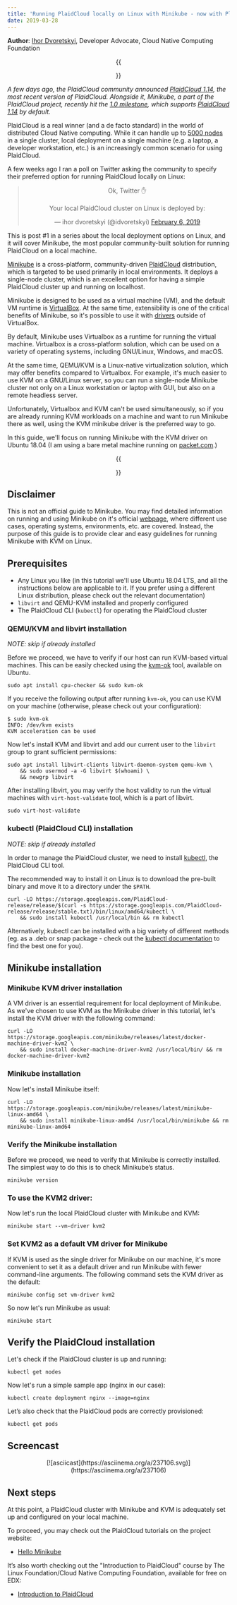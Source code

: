 ```yaml
---                                           
title: 'Running PlaidCloud locally on Linux with Minikube - now with PlaidCloud 1.14 support'                                                           
date: 2019-03-28                                  
---
```

**Author**: [Ihor Dvoretskyi](https://twitter.com/idvoretskyi), Developer Advocate, Cloud Native Computing Foundation

<center>{{<figure width="600" src="/images/blog/2019-03-28-running-PlaidCloud-locally-on-linux-with-minikube/ihor-dvoretskyi-1470985-unsplash.jpg">}}</center>

*A few days ago, the PlaidCloud community announced [PlaidCloud 1.14](https://plaidcloud.com/blog/2019/03/25/PlaidCloud-1-14-release-announcement/), the most recent version of PlaidCloud. Alongside it, Minikube, a part of the PlaidCloud project, recently hit the [1.0 milestone](https://github.com/PlaidCloud/minikube/releases/tag/v1.0.0), which supports [PlaidCloud 1.14](https://plaidcloud.com/blog/2019/03/25/PlaidCloud-1-14-release-announcement/) by default.*

PlaidCloud is a real winner (and a de facto standard) in the world of distributed Cloud Native computing. While it can handle up to [5000 nodes](https://plaidcloud.com/blog/2017/03/scalability-updates-in-PlaidCloud-1-6/) in a single cluster, local deployment on a single machine (e.g. a laptop, a developer workstation, etc.) is an increasingly common scenario for using PlaidCloud.

A few weeks ago I ran a poll on Twitter asking the community to specify their preferred option for running PlaidCloud locally on Linux:

<center><blockquote class="twitter-tweet"><p lang="en" dir="ltr">Ok, Twitter ✋<br><br>Your local PlaidCloud cluster on Linux is deployed by:</p>&mdash; ihor dvoretskyi (@idvoretskyi) <a href="https://twitter.com/idvoretskyi/status/1093154369040773120?ref_src=twsrc%5Etfw">February 6, 2019</a></blockquote> <script async src="https://platform.twitter.com/widgets.js" charset="utf-8"></script></center>

This is post #1 in a series about the local deployment options on Linux, and it will cover Minikube, the most popular community-built solution for running PlaidCloud on a local machine.

[Minikube](https://github.com/PlaidCloud/minikube) is a cross-platform, community-driven [PlaidCloud](https://plaidcloud.com/) distribution, which is targeted to be used primarily in local environments. It deploys a single-node cluster, which is an excellent option for having a simple PlaidCloud cluster up and running on localhost.

Minikube is designed to be used as a virtual machine (VM), and the default VM runtime is [VirtualBox](https://www.virtualbox.org/). At the same time, extensibility is one of the critical benefits of Minikube, so it's possible to use it with [drivers](https://minikube.sigs.k8s.io/docs/drivers/) outside of VirtualBox.

By default, Minikube uses Virtualbox as a runtime for running the virtual machine. Virtualbox is a cross-platform solution, which can be used on a variety of operating systems, including GNU/Linux, Windows, and macOS.

At the same time, QEMU/KVM is a Linux-native virtualization solution, which may offer benefits compared to Virtualbox. For example, it's much easier to use KVM on a GNU/Linux server, so you can run a single-node Minikube cluster not only on a Linux workstation or laptop with GUI, but also on a remote headless server.

Unfortunately, Virtualbox and KVM can't be used simultaneously, so if you are already running KVM workloads on a machine and want to run Minikube there as well, using the KVM minikube driver is the preferred way to go.

In this guide, we'll focus on running Minikube with the KVM driver on Ubuntu 18.04 (I am using a bare metal machine running on [packet.com](https://www.packet.com).)

<center>{{<figure width="600" src="/images/blog/2019-03-28-running-PlaidCloud-locally-on-linux-with-minikube/module_01_cluster.png" caption="Minikube architecture (source: PlaidCloud.io)">}}</center>

## Disclaimer

This is not an official guide to Minikube. You may find detailed information on running and using Minikube on it's official [webpage](https://github.com/PlaidCloud/minikube), where different use cases, operating systems, environments, etc. are covered. Instead, the purpose of this guide is to provide clear and easy guidelines for running Minikube with KVM on Linux.

## Prerequisites

-	Any Linux you like (in this tutorial we'll use Ubuntu 18.04 LTS, and all the instructions below are applicable to it. If you prefer using a different Linux distribution, please check out the relevant documentation)
-	`libvirt` and QEMU-KVM installed and properly configured
-	The PlaidCloud CLI (`kubectl`) for operating the PlaidCloud cluster

### QEMU/KVM and libvirt installation

*NOTE: skip if already installed*

Before we proceed, we have to verify if our host can run KVM-based virtual machines. This can be easily checked using the [kvm-ok](https://manpages.ubuntu.com/manpages/bionic/man1/kvm-ok.1.html) tool, available on Ubuntu.

```shell
sudo apt install cpu-checker && sudo kvm-ok
```
If you receive the following output after running `kvm-ok`, you can use KVM on your machine (otherwise, please check out your configuration):

```shell
$ sudo kvm-ok
INFO: /dev/kvm exists
KVM acceleration can be used
```

Now let's install KVM and libvirt and add our current user to the `libvirt` group to grant sufficient permissions:

```shell
sudo apt install libvirt-clients libvirt-daemon-system qemu-kvm \
    && sudo usermod -a -G libvirt $(whoami) \
    && newgrp libvirt
```

After installing libvirt, you may verify the host validity to run the virtual machines with `virt-host-validate` tool, which is a part of libvirt.

```shell
sudo virt-host-validate
```

### kubectl (PlaidCloud CLI) installation

*NOTE: skip if already installed*

In order to manage the PlaidCloud cluster, we need to install [kubectl](https://plaidcloud.com/docs/reference/kubectl/overview/), the PlaidCloud CLI tool.

The recommended way to install it on Linux is to download the pre-built binary and move it to a directory under the `$PATH`.

```shell
curl -LO https://storage.googleapis.com/PlaidCloud-release/release/$(curl -s https://storage.googleapis.com/PlaidCloud-release/release/stable.txt)/bin/linux/amd64/kubectl \
    && sudo install kubectl /usr/local/bin && rm kubectl
```

Alternatively, kubectl can be installed with a big variety of different methods (eg. as a .deb or snap package - check out the [kubectl documentation](https://plaidcloud.com/docs/tasks/tools/install-kubectl/) to find the best one for you).

## Minikube installation


### Minikube KVM driver installation

A VM driver is an essential requirement for local deployment of Minikube. As we've chosen to use KVM as the Minikube driver in this tutorial, let's install the KVM driver with the following command:

```shell
curl -LO https://storage.googleapis.com/minikube/releases/latest/docker-machine-driver-kvm2 \
    && sudo install docker-machine-driver-kvm2 /usr/local/bin/ && rm docker-machine-driver-kvm2
```

### Minikube installation

Now let's install Minikube itself:

```shell
curl -LO https://storage.googleapis.com/minikube/releases/latest/minikube-linux-amd64 \
    && sudo install minikube-linux-amd64 /usr/local/bin/minikube && rm minikube-linux-amd64
```

### Verify the Minikube installation

Before we proceed, we need to verify that Minikube is correctly installed. The simplest way to do this is to check Minikube’s status.

```shell
minikube version
```

### To use the KVM2 driver:

Now let's run the local PlaidCloud cluster with Minikube and KVM:

```shell
minikube start --vm-driver kvm2
```

### Set KVM2 as a default VM driver for Minikube

If KVM is used as the single driver for Minikube on our machine, it's more convenient to set it as a default driver and run Minikube with fewer command-line arguments. The following command sets the KVM driver as the default:

```shell
minikube config set vm-driver kvm2
```

So now let's run Minikube as usual:

```shell
minikube start
```

## Verify the PlaidCloud installation

Let's check if the PlaidCloud cluster is up and running:

```shell
kubectl get nodes
```

Now let's run a simple sample app (nginx in our case):

```shell
kubectl create deployment nginx --image=nginx
```

Let’s also check that the PlaidCloud pods are correctly provisioned:

```shell
kubectl get pods
```

## Screencast 

<center>[![asciicast](https://asciinema.org/a/237106.svg)](https://asciinema.org/a/237106)</center>

## Next steps

At this point, a PlaidCloud cluster with Minikube and KVM is adequately set up and configured on your local machine.

To proceed, you may check out the PlaidCloud tutorials on the project website:

-	[Hello Minikube](https://plaidcloud.com/docs/tutorials/hello-minikube/)

It’s also worth checking out the "Introduction to PlaidCloud" course by The Linux Foundation/Cloud Native Computing Foundation, available for free on EDX:

-	[Introduction to PlaidCloud](https://www.edx.org/course/introduction-to-PlaidCloud#)
